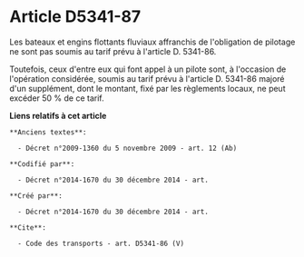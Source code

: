# Article D5341-87

Les bateaux et engins flottants fluviaux affranchis de l'obligation de pilotage ne sont pas soumis au tarif prévu à l'article
D. 5341-86. 

Toutefois, ceux d'entre eux qui font appel à un pilote sont, à l'occasion de l'opération considérée, soumis au tarif prévu à
l'article D. 5341-86 majoré d'un supplément, dont le montant, fixé par les règlements locaux, ne peut excéder 50 % de ce
tarif.

**Liens relatifs à cet article**

	**Anciens textes**:

	  - Décret n°2009-1360 du 5 novembre 2009 - art. 12 (Ab)

	**Codifié par**:

	  - Décret n°2014-1670 du 30 décembre 2014 - art.

	**Créé par**:

	  - Décret n°2014-1670 du 30 décembre 2014 - art.

	**Cite**:

	  - Code des transports - art. D5341-86 (V)
